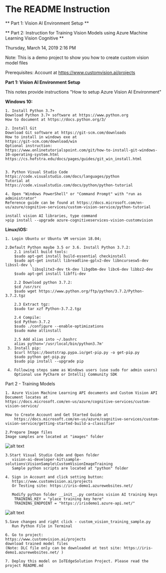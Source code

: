 
# The README Instruction

** Part 1: Vision AI Environment Setup **

** Part 2: Instruction for Training Vision Models using Azure Machine Learning Vision Cognitive **

Thursday, March 14, 2019
2:16 PM

Note: This is a demo project to show you how to create custom vision model files

Prerequisites: Account at
https://www.customvision.ai/projects

**Part 1: Vision AI Environment Setup**

This notes provide instructions "How to setup Azure Vision AI Environment"

**Windows 10:**

	1. Install Python 3.7+
	Download Python 3.7+ software at https://www.python.org
	How to document at https://docs.python.org/3/
	
	2. Install Git
	Download Git software at https://git-scm.com/downloads
	How to install in windows exe at
	https://git-scm.com/download/win
	Optional instruction:
	https://www.onlinetutorialspoint.com/git/how-to-install-git-windows-10-operating-system.html
	https://cs.hofstra.edu/docs/pages/guides/git_win_install.html


	3. Python Visual Studio Code
	https://code.visualstudio.com/docs/languages/python
	Tutorial at
	https://code.visualstudio.com/docs/python/python-tutorial

	4. Open "Windows PowerShell" or "Command Prompt" with "run as administrator"
	Reference guide can be found at https://docs.microsoft.com/en-us/azure/cognitive-services/custom-vision-service/python-tutorial
	
	install vision AI libraries, type command
	>pip install --upgrade azure-cognitiveservices-vision-customvision


**Linux/iOS:**


	1. Login Ubuntu or Ubuntu VM version 18.04;

	2.Default Python maybe 3.5 or 3.6. Install Python 3.7.2:
	    2.1 install build tools:
		$sudo apt-get install build-essential checkinstall
		$sudo apt-get install libreadline-gplv2-dev libncursesw5-dev libssl-dev \
		    	libsqlite3-dev tk-dev libgdbm-dev libc6-dev libbz2-dev
		$sudo apt-get install libffi-dev
	
	    2.2 Download python 3.7.2:
		$cd /usr/src
		$sudo wget https://www.python.org/ftp/python/3.7.2/Python-3.7.2.tgz

	    2.3 Extract tgz:
		$sudo tar xzf Python-3.7.2.tgz
	
	    2.4 Compile:
		$cd Python-3.7.2
		$sudo ./configure --enable-optimizations
		$sudo make altinstall
	
	    2.5 Add alias into ~/.bashrc
		alias python='/usr/local/bin/python3.7m'
	 3. Install pip:
		$curl https://bootstrap.pypa.io/get-pip.py -o get-pip.py
		$sudo python get-pip.py
		$sudo pip install --upgrade pip
	
	 4. Following steps same as Windows users (use sudo for admin users)
		Optional use PyCharm or Intellij Community SDK

Part 2 - Training Models

	1. Azure Vision Machine Learning API documents and Custom Vision API Document locates at
	https://docs.microsoft.com/en-us/azure/cognitive-services/custom-vision-service/

	How to Create Account and Get Started Guide at
		https://docs.microsoft.com/en-us/azure/cognitive-services/custom-vision-service/getting-started-build-a-classifier
	
	2.Prepare Image files
	Image samples are located at "images" folder

![alt text](https://github.com/Microsoft/vision-ai-developer-kit/tree/vision-v-fecui-0319/sample-solutions/VisionSample/CustomVisionImageTraining/images/docs/folder.PNG "Logo Title Text 1")
	
	3.Start Visual Studio Code and Open folder
	   vision-ai-developer-kit\sample-solutions\VisionSample\CustomVisionImageTraining
	   Sample python scripts are located at "python" folder

	4. Sign in Account and click setting button:
	   https://www.customvision.ai/projects
	   Or Testing site: https://iris-demo1.azurewebsites.net/

	   Modify python folder	__init__.py contains vision AI training keys
		TRAINING_KEY = "place training key here"
		TRAINING_ENDPOINT = "https://irisdemo1.azure-api.net/"

![alt text](https://github.com/Microsoft/vision-ai-developer-kit/tree/vision-v-fecui-0319/sample-solutions/VisionSample/CustomVisionImageTraining/images/docs/project.PNG)
	
	5.Save changes and right click - custom_vision_training_sample.py
	   Run Python File in Terminal

	6. Go to project:
	https://www.customvision.ai/projects
	download trained model files
	(Note: DLC file only can be downloaded at test site: https://iris-demo1.azurewebsites.net/ )

	7. Deploy this model on IoTEdgeSolution Project. Please read the project README.md
